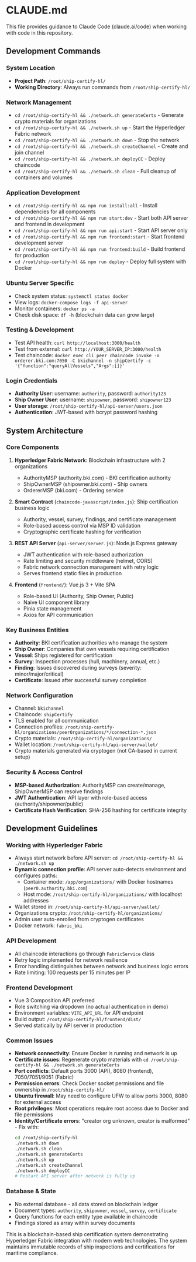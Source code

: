 # CLAUDE.md

This file provides guidance to Claude Code (claude.ai/code) when working with code in this repository.

## Development Commands

### System Location
- **Project Path**: `/root/ship-certify-hl/`
- **Working Directory**: Always run commands from `/root/ship-certify-hl/`

### Network Management
- `cd /root/ship-certify-hl && ./network.sh generateCerts` - Generate crypto materials for organizations
- `cd /root/ship-certify-hl && ./network.sh up` - Start the Hyperledger Fabric network
- `cd /root/ship-certify-hl && ./network.sh down` - Stop the network
- `cd /root/ship-certify-hl && ./network.sh createChannel` - Create and join channel
- `cd /root/ship-certify-hl && ./network.sh deployCC` - Deploy chaincode
- `cd /root/ship-certify-hl && ./network.sh clean` - Full cleanup of containers and volumes

### Application Development
- `cd /root/ship-certify-hl && npm run install:all` - Install dependencies for all components
- `cd /root/ship-certify-hl && npm run start:dev` - Start both API server and frontend in development
- `cd /root/ship-certify-hl && npm run api:start` - Start API server only
- `cd /root/ship-certify-hl && npm run frontend:start` - Start frontend development server
- `cd /root/ship-certify-hl && npm run frontend:build` - Build frontend for production
- `cd /root/ship-certify-hl && npm run deploy` - Deploy full system with Docker

### Ubuntu Server Specific
- Check system status: `systemctl status docker`
- View logs: `docker-compose logs -f api-server`
- Monitor containers: `docker ps -a`
- Check disk space: `df -h` (blockchain data can grow large)

### Testing & Development
- Test API health: `curl http://localhost:3000/health`
- Test from external: `curl http://YOUR_SERVER_IP:3000/health`
- Test chaincode: `docker exec cli peer chaincode invoke -o orderer.bki.com:7050 -C bkichannel -n shipCertify -c '{"function":"queryAllVessels","Args":[]}'`

### Login Credentials
- **Authority User**: username: `authority`, password: `authority123`
- **Ship Owner User**: username: `shipowner`, password: `shipowner123`
- **User storage**: `/root/ship-certify-hl/api-server/users.json`
- **Authentication**: JWT-based with bcrypt password hashing

## System Architecture

### Core Components
1. **Hyperledger Fabric Network**: Blockchain infrastructure with 2 organizations
   - AuthorityMSP (authority.bki.com) - BKI certification authority
   - ShipOwnerMSP (shipowner.bki.com) - Ship owners
   - OrdererMSP (bki.com) - Ordering service

2. **Smart Contract** (`chaincode-javascript/index.js`): Ship certification business logic
   - Authority, vessel, survey, findings, and certificate management
   - Role-based access control via MSP ID validation
   - Cryptographic certificate hashing for verification

3. **REST API Server** (`api-server/server.js`): Node.js Express gateway
   - JWT authentication with role-based authorization
   - Rate limiting and security middleware (helmet, CORS)
   - Fabric network connection management with retry logic
   - Serves frontend static files in production

4. **Frontend** (`frontend/`): Vue.js 3 + Vite SPA
   - Role-based UI (Authority, Ship Owner, Public)
   - Naive UI component library
   - Pinia state management
   - Axios for API communication

### Key Business Entities
- **Authority**: BKI certification authorities who manage the system
- **Ship Owner**: Companies that own vessels requiring certification
- **Vessel**: Ships registered for certification
- **Survey**: Inspection processes (hull, machinery, annual, etc.)
- **Finding**: Issues discovered during surveys (severity: minor/major/critical)
- **Certificate**: Issued after successful survey completion

### Network Configuration
- Channel: `bkichannel`
- Chaincode: `shipCertify`
- TLS enabled for all communication
- Connection profiles: `/root/ship-certify-hl/organizations/peerOrganizations/*/connection-*.json`
- Crypto materials: `/root/ship-certify-hl/organizations/`
- Wallet location: `/root/ship-certify-hl/api-server/wallet/`
- Crypto materials generated via cryptogen (not CA-based in current setup)

### Security & Access Control
- **MSP-based Authorization**: AuthorityMSP can create/manage, ShipOwnerMSP can resolve findings
- **JWT Authentication**: API layer with role-based access (authority/shipowner/public)
- **Certificate Hash Verification**: SHA-256 hashing for certificate integrity

## Development Guidelines

### Working with Hyperledger Fabric
- Always start network before API server: `cd /root/ship-certify-hl && ./network.sh up`
- **Dynamic connection profile**: API server auto-detects environment and configures paths:
  - Container mode: `/app/organizations/` with Docker hostnames (`peer0.authority.bki.com`)
  - Host mode: `/root/ship-certify-hl/organizations/` with localhost addresses
- Wallet stored in: `/root/ship-certify-hl/api-server/wallet/`
- Organizations crypto: `/root/ship-certify-hl/organizations/`
- Admin user auto-enrolled from cryptogen certificates
- Docker network: `fabric_bki`

### API Development
- All chaincode interactions go through `FabricService` class
- Retry logic implemented for network resilience
- Error handling distinguishes between network and business logic errors
- Rate limiting: 100 requests per 15 minutes per IP

### Frontend Development
- Vue 3 Composition API preferred
- Role switching via dropdown (no actual authentication in demo)
- Environment variables: `VITE_API_URL` for API endpoint
- Build output: `/root/ship-certify-hl/frontend/dist/`
- Served statically by API server in production

### Common Issues
- **Network connectivity**: Ensure Docker is running and network is up
- **Certificate issues**: Regenerate crypto materials with `cd /root/ship-certify-hl && ./network.sh generateCerts`
- **Port conflicts**: Default ports 3000 (API), 8080 (frontend), 7050/7051/9051 (Fabric)
- **Permission errors**: Check Docker socket permissions and file ownership in `/root/ship-certify-hl/`
- **Ubuntu firewall**: May need to configure UFW to allow ports 3000, 8080 for external access
- **Root privileges**: Most operations require root access due to Docker and file permissions
- **Identity/Certificate errors**: "creator org unknown, creator is malformed" - Fix with:
  ```bash
  cd /root/ship-certify-hl
  ./network.sh down
  ./network.sh clean
  ./network.sh generateCerts
  ./network.sh up
  ./network.sh createChannel
  ./network.sh deployCC
  # Restart API server after network is fully up
  ```

### Database & State
- No external database - all data stored on blockchain ledger
- Document types: `authority`, `shipowner`, `vessel`, `survey`, `certificate`
- Query functions for each entity type available in chaincode
- Findings stored as array within survey documents

This is a blockchain-based ship certification system demonstrating Hyperledger Fabric integration with modern web technologies. The system maintains immutable records of ship inspections and certifications for maritime compliance.